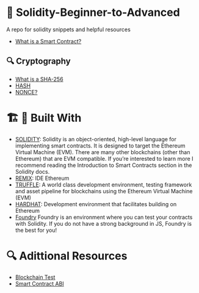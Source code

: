 # 👋 Solidity-Beginner-to-Advanced
A repo for solidity snippets and helpful resources
- [What is a Smart Contract?](https://ethereum.org/en/developers/docs/smart-contracts/)

## 🔍 Cryptography
- [What is a SHA-256](https://academy.bit2me.com/en/sha256-algoritmo-bitcoin/)
- [HASH](https://academy.bit2me.com/en/que-es-hash/)
- [NONCE?](https://academy.bit2me.com/en/que-es-nonce/)

# 🏗️ 🔨 Built With
- [SOLIDITY](https://docs.soliditylang.org/en/v0.8.9/#): Solidity is an object-oriented, high-level language for implementing smart contracts. It is designed to target the Ethereum Virtual Machine (EVM). There are many other blockchains (other than Ethereum) that are EVM compatible. If you’re interested to learn more I recommend reading the Introduction to Smart Contracts section in the Solidity docs.
- [REMIX](https://remix.ethereum.org/): IDE Ethereum  
- [TRUFFLE](https://www.trufflesuite.com/): A world class development environment, testing framework and asset pipeline for blockchains using the Ethereum Virtual Machine (EVM)
- [HARDHAT](https://hardhat.org/): Development environment that facilitates building on Ethereum
- [Foundry](https://github.com/foundry-rs/foundry) Foundry is an environment where you can test your contracts with Solidity. If you do not have a strong background in JS, Foundry is the best for you!

# 🔍 Adittional Resources
- [Blockchain Test](https://andersbrownworth.com/blockchain/distributed)
- [Smart Contract ABI](https://johnfawole.hashnode.dev/a-developers-guide-to-mastering-smart-contract-abi-in-solidity)

